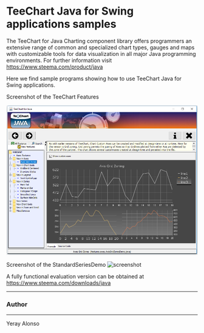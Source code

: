TeeChart Java for Swing applications samples
============================================

The TeeChart for Java Charting component library offers programmers an extensive range of common and specialized chart types, gauges and maps with customizable tools for data visualization in all major Java programming environments. For further information visit https://www.steema.com/product/java

Here we find sample programs showing how to use TeeChart Java for Swing applications.

Screenshot of the TeeChart Features

![screenshot](https://github.com/Steema/TeeChart-Java-for-Swing-applications-samples/blob/master/screenshots/Java-featuresDemo.png?raw=true "TChart Java for Swing")

Screenshot of the StandardSeriesDemo
![screenshot](https://www.steema.com/uploads/products/population_framed.jpg? "TChart Java for Swing")

A fully functional evaluation version can be obtained at https://www.steema.com/downloads/java

------
### Author
------
Yeray Alonso